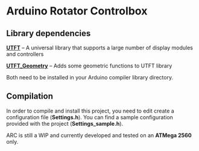 # Arduino Rotator Controlbox

## Library dependencies

[**UTFT**](http://www.rinkydinkelectronics.com/library.php?id=51) – A universal library that supports a large number of display modules and controllers

[**UTFT_Geometry**](http://www.rinkydinkelectronics.com/library.php?id=59) – Adds some geometric functions to UTFT library

Both need to be installed in your Arduino compiler library directory.

## Compilation

In order to compile and install this project, you need to edit create a configuration file (**Settings.h**). You can find a sample configuration provided with the project (**Settings_sample.h**).

ARC is still a WIP and currently developed and tested on an **ATMega 2560** only.
